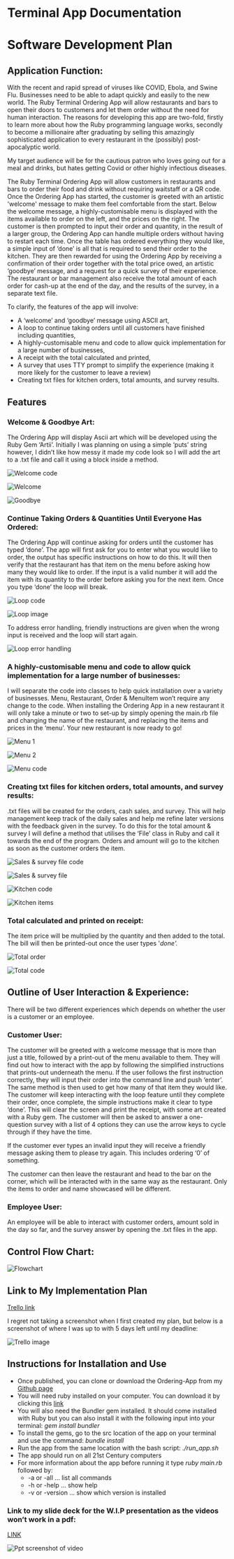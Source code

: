 # Terminal App Documentation

# **Software Development Plan**

## **Application Function:**

With the recent and rapid spread of viruses like COVID, Ebola, and Swine Flu. Businesses need to be able to adapt quickly and easily to the new world. The Ruby Terminal Ordering App will allow restaurants and bars to open their doors to customers and let them order without the need for human interaction. The reasons for developing this app are two-fold, firstly to learn more about how the Ruby programming language works, secondly to become a millionaire after graduating by selling this amazingly sophisticated application to every restaurant in the (possibly) post-apocalyptic world.

My target audience will be for the cautious patron who loves going out for a meal and drinks, but hates getting Covid or other highly infectious diseases.

The Ruby Terminal Ordering App will allow customers in restaurants and bars to order their food and drink without requiring waitstaff or a QR code. Once the Ordering App has started, the customer is greeted with an artistic 'welcome' message to make them feel comfortable from the start. Below the welcome message, a highly-customisable menu is displayed with the items available to order on the left, and the prices on the right. The customer is then prompted to input their order and quantity, in the result of a larger group, the Ordering App can handle multiple orders without having to restart each time. Once the table has ordered everything they would like, a simple input of ‘done’ is all that is required to send their order to the kitchen. They are then rewarded for using the Ordering App by receiving a confirmation of their order together with the total price owed, an artistic ‘goodbye’ message, and a request for a quick survey of their experience. The restaurant or bar management also receive the total amount of each order for cash-up at the end of the day, and the results of the survey, in a separate text file.

To clarify, the features of the app will involve:

- A ‘welcome’ and ‘goodbye’ message using ASCII art,
- A loop to continue taking orders until all customers have finished including quantities,
- A highly-customisable menu and code to allow quick implementation for a large number of businesses,
- A receipt with the total calculated and printed,
- A survey that uses TTY prompt to simplify the experience (making it more likely for the customer to leave a review)
- Creating txt files for kitchen orders, total amounts, and survey results.

## **Features**

### **Welcome & Goodbye Art:**

The Ordering App will display Ascii art which will be developed using the Ruby Gem ‘Artii’. Initially I was planning on using a simple ‘puts’ string however, I didn’t like how messy it made my code look so I will add the art to a .txt file and call it using a block inside a method.

![Welcome code](./docs/welcome_code.png)

![Welcome ](./docs/welcome_image.png)

![Goodbye](./docs/bye_code.png)

### **Continue Taking Orders & Quantities Until Everyone Has Ordered:**

The Ordering App will continue asking for orders until the customer has typed ‘done’. The app will first ask for you to enter what you would like to order, the output has specific instructions on how to do this. It will then verify that the restaurant has that item on the menu before asking how many they would like to order. If the input is a valid number it will add the item with its quantity to the order before asking you for the next item. Once you type ‘done’ the loop will break.

![Loop code](./docs/loop_1.png)

![Loop image](./docs/loop_2.png)

To address error handling, friendly instructions are given when the wrong input is received and the loop will start again.

![Loop error handling](./docs/loop_3.png)

### **A highly-customisable menu and code to allow quick implementation for a large number of businesses:**

I will separate the code into classes to help quick installation over a variety of businesses. Menu, Restaurant, Order & MenuItem won’t require any change to the code. When installing the Ordering App in a new restaurant it will only take a minute or two to set-up by simply opening the main.rb file and changing the name of the restaurant, and replacing the items and prices in the ‘menu’. Your new restaurant is now ready to go!

![Menu 1](./docs/menu_1.png)

![Menu 2](./docs/menu_2.png)

![Menu code](./docs/menu_3.png)

### **Creating txt files for kitchen orders, total amounts, and survey results:**

.txt files will be created for the orders, cash sales, and survey. This will help management keep track of the daily sales and help me refine later versions with the feedback given in the survey. To do this for the total amount & survey I will define a method that utilises the ‘File’ class in Ruby and call it towards the end of the program. Orders and amount will go to the kitchen as soon as the customer orders the item.

![Sales & survey file code](./docs/txt_file_code.png)

![Sales & survey file](./docs/text_file_2.png)

![Kitchen code](./docs/kitchen_code.png)

![Kitchen items](./docs/kitchen_items.png)

### **Total calculated and printed on receipt:**

The item price will be multiplied by the quantity and then added to the total.  The bill will then be printed-out once the user types '*done'.*

![Total order](./docs/order_total.png)

![Total code](./docs/total_code.png)

## **Outline of User Interaction & Experience:**

There will be two different experiences which depends on whether the user is a customer or an employee. 

### **Customer User:**

The customer will be greeted with a welcome message that is more than just a title, followed by a print-out of the menu available to them. They will find out how to interact with the app by following the simplified instructions that prints-out underneath the menu. If the user follows the first instruction correctly, they will input their order into the command line and push ‘enter’. The same method is then used to get how many of that item they would like. The customer will keep interacting with the loop feature until they complete their order, once complete, the simple instructions make it clear to type ‘done’. This will clear the screen and print the receipt, with some art created with a Ruby gem. The customer will then be asked to answer a one-question survey with a list of 4 options they can use the arrow keys to cycle through if they have the time.

If the customer ever types an invalid input they will receive a friendly message asking them to please try again. This includes ordering ‘0’ of something.

The customer can then leave the restaurant and head to the bar on the corner, which will be interacted with in the same way as the restaurant. Only the items to order and name showcased will be different.

### **Employee User:**

An employee will be able to interact with customer orders, amount sold in the day so far, and the survey answer by opening the .txt files in the app.

## **Control Flow Chart:**

![Flowchart](./docs/flowchart.png)

## **Link to My Implementation Plan**

[Trello link]([https://trello.com/b/GQvPB7Hp/terminal-ordering-app](https://trello.com/b/GQvPB7Hp/terminal-ordering-app))

I regret not taking a screenshot when I first created my plan, but below is a screenshot of where I was up to with 5 days left until my deadline:

![Trello image](./docs/trello.png)

## **Instructions for Installation and Use**

- Once published, you can clone or download the Ordering-App from my [Github page]([https://github.com/samhammond87/ruby-terminal-ordering-app](https://github.com/samhammond87/ruby-terminal-ordering-app))
- You will need ruby installed on your computer. You can download it by clicking this [link]([https://www.ruby-lang.org/en/](https://www.ruby-lang.org/en/))
- You will also need the Bundler gem installed. It should come installed with Ruby but you can also install it with the following input into your terminal: *gem install bundler*
- To install the gems, go to the src location of the app on your terminal and use the command: *bundle install*
- Run the app from the same location with the bash script: *./run_app.sh*
- The app should run on all 21st Century computers
- For more information about the app before running it type *ruby main.rb* followed by:
    - -a or -all … list all commands
    - -h or -help ... show help
    - -v or -version ... show which version is installed

### **Link to my slide deck for the W.I.P presentation as the videos won’t work in a pdf:**

[LINK]([https://www.canva.com/design/DAEJNnNKIL8/aaF75F60VgUJKEfFVg8fWg/view?utm_content=DAEJNnNKIL8&utm_campaign=designshare&utm_medium=link&utm_source=publishsharelink](https://www.canva.com/design/DAEJNnNKIL8/aaF75F60VgUJKEfFVg8fWg/view?utm_content=DAEJNnNKIL8&utm_campaign=designshare&utm_medium=link&utm_source=publishsharelink)) 

![Ppt screenshot of video](./docs/ppt_screenshot.png)